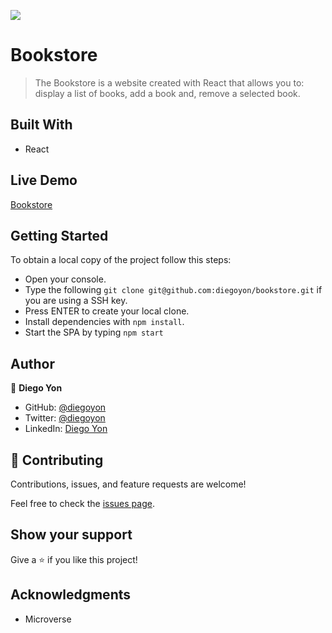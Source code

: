 ![](https://img.shields.io/badge/Microverse-blueviolet)

# Bookstore

> The Bookstore is a website created with React that allows you to: display a list of books, add a book and, remove a selected book.

## Built With

- React

## Live Demo

[Bookstore](https://)

## Getting Started

To obtain a local copy of the project follow this steps:

- Open your console.
- Type the following `git clone git@github.com:diegoyon/bookstore.git` if you are using a SSH key.
- Press ENTER to create your local clone.
- Install dependencies with `npm install`.
- Start the SPA by typing `npm start`

## Author

👤 **Diego Yon**

- GitHub: [@diegoyon](https://github.com/diegoyon)
- Twitter: [@diegoyon](https://twitter.com/diegoyon)
- LinkedIn: [Diego Yon](https://www.linkedin.com/in/diego-yon/)

## 🤝 Contributing

Contributions, issues, and feature requests are welcome!

Feel free to check the [issues page](../../issues/).

## Show your support

Give a ⭐️ if you like this project!

## Acknowledgments

- Microverse

